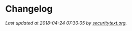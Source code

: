 # Changelog

_Last updated at 2018-04-24 07:30:05 by [securitytext.org](https://securitytext.org)._
